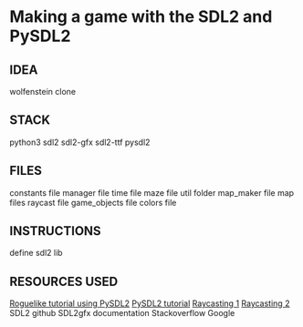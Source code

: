 # Making a game with the SDL2 and PySDL2

## IDEA
wolfenstein clone

## STACK
python3
sdl2
sdl2-gfx
sdl2-ttf
pysdl2

## FILES
constants file
manager file
time file
maze file
util folder
map_maker file
map files
raycast file
game_objects file
colors file

## INSTRUCTIONS
define sdl2 lib

## RESOURCES USED
[Roguelike tutorial using PySDL2](http://www.roguebasin.com/index.php?title=Complete_Roguelike_Tutorial,_using_python3%2Bpysdl2,_part_1)
[PySDL2 tutorial](http://pysdl2.readthedocs.io/en/latest/tutorial/helloworld.html)
[Raycasting 1](https://permadi.com/1996/05/ray-casting-tutorial-1/)
[Raycasting 2](http://lodev.org/cgtutor/raycasting.html)
SDL2 github
SDL2gfx documentation
Stackoverflow
Google
